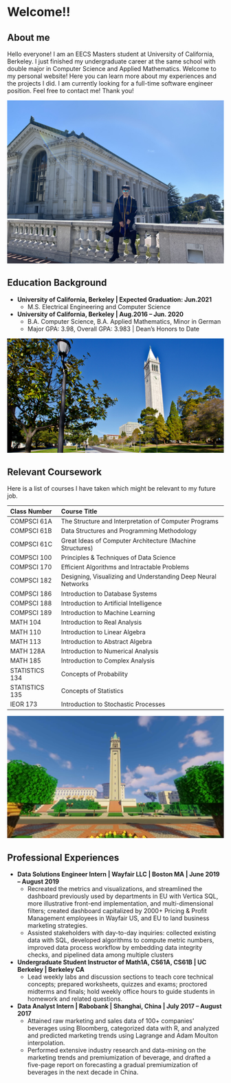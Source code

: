 # Welcome!!

## About me

Hello everyone! I am an EECS Masters student at University of California, Berkeley. I just finished my undergraduate career at the same school with double major in Computer Science and Applied Mathematics. Welcome to my personal website! Here you can learn more about my experiences and the projects I did. I am currently looking for a full-time software engineer position. Feel free to contact me! Thank you! 

![Branching](https://raw.githubusercontent.com/Liaoqitian/liaoqitian.github.io/master/images/Sit.jpg)

## Education Background

- **University of California, Berkeley \| Expected Graduation: Jun.2021**
  - M.S. Electrical Engineering and Computer Science                                                                          
- **University of California, Berkeley \| Aug.2016 – Jun. 2020**
  - B.A. Computer Science, B.A. Applied Mathematics, Minor in German
  - Major GPA: 3.98, Overall GPA: 3.983 \| Dean’s Honors to Date

![Branching](https://raw.githubusercontent.com/Liaoqitian/liaoqitian.github.io/master/images/berkeley.png)

## Relevant Coursework 

Here is a list of courses I have taken which might be relevant to my future job. 

| Class Number   | Course Title                                                 |
| :------------- | :----------------------------------------------------------- |
| COMPSCI 61A    | The Structure and Interpretation of Computer Programs        |
| COMPSCI 61B    | Data Structures and Programming Methodology                  |
| COMPSCI 61C    | Great Ideas of Computer Architecture (Machine Structures)    |
| COMPSCI 100    | Principles & Techniques of Data Science                      |
| COMPSCI 170    | Efficient Algorithms and Intractable Problems                |
| COMPSCI 182    | Designing, Visualizing and Understanding Deep Neural Networks |
| COMPSCI 186    | Introduction to Database Systems                             |
| COMPSCI 188    | Introduction to Artificial Intelligence                      |
| COMPSCI 189    | Introduction to Machine Learning                             |
| MATH 104       | Introduction to Real Analysis                                |
| MATH 110       | Introduction to Linear Algebra                               |
| MATH 113       | Introduction to Abstract Algebra                             |
| MATH 128A      | Introduction to Numerical Analysis                           |
| MATH 185       | Introduction to Complex Analysis                             |
| STATISTICS 134 | Concepts of Probability                                      |
| STATISTICS 135 | Concepts of Statistics                                       |
| IEOR 173       | Introduction to Stochastic Processes                         |

![Branching](https://raw.githubusercontent.com/Liaoqitian/liaoqitian.github.io/master/images/minecraft.png)

## Professional Experiences 

- **Data Solutions Engineer Intern \| Wayfair LLC \| Boston MA \| June 2019 – August 2019** 
  - Recreated the metrics and visualizations, and streamlined the dashboard previously used by departments in EU with Vertica SQL, more illustrative front-end implementation, and multi-dimensional filters; created dashboard capitalized by 2000+ Pricing & Profit Management employees in Wayfair US, and EU to land business marketing strategies. 
  - Assisted stakeholders with day-to-day inquiries: collected existing data with SQL, developed algorithms to compute metric numbers, improved data process workflow by embedding data integrity checks, and pipelined data among multiple clusters
- **Undergraduate Student Instructor of Math1A, CS61A, CS61B \| UC Berkeley \| Berkeley CA**
  - Lead weekly labs and discussion sections to teach core technical concepts; prepared worksheets, quizzes and exams; proctored midterms and finals; hold weekly office hours to guide students in homework and related questions.
- **Data Analyst Intern \| Rabobank \| Shanghai, China \| July 2017 – August 2017**
  - Attained raw marketing and sales data of 100+ companies’ beverages using Bloomberg, categorized data with R, and analyzed and predicted marketing trends using Lagrange and Adam Moulton interpolation. 
  - Performed extensive industry research and data-mining on the marketing trends and premiumization of beverage, and drafted a five-page report on forecasting a gradual premiumization of beverages in the next decade in China. 


